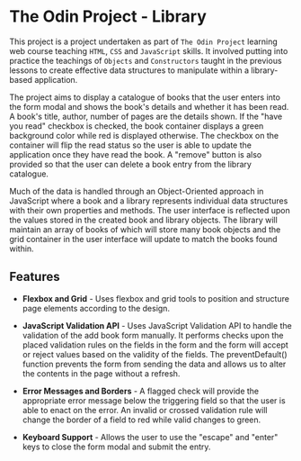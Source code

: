 # The Odin Project - Library
This project is a project undertaken as part of `The Odin Project` learning web course teaching `HTML`, `CSS` and `JavaScript` skills. It involved putting into practice the teachings of `Objects` and `Constructors` taught in the previous lessons to create effective data structures to manipulate within a library-based application. 

The project aims to display a catalogue of books that the user enters into the form modal and shows the book's details and whether it has been read. A book's title, author, number of pages are the details shown. If the "have you read" checkbox is checked, the book container displays a green background color while red is displayed otherwise. The checkbox on the container will flip the read status so the user is able to update the application once they have read the book. A "remove" button is also provided so that the user can delete a book entry from the library catalogue.

Much of the data is handled through an Object-Oriented approach in JavaScript where a book and a library represents individual data structures with their own properties and methods. The user interface is reflected upon the values stored in the created book and library objects. The library will maintain an array of books of which will store many book objects and the grid container in the user interface will update to match the books found within.

## Features

- **Flexbox and Grid** - Uses flexbox and grid tools to position and structure page elements according to the design.

- **JavaScript Validation API** - Uses JavaScript Validation API to handle the validation of the add book form manually. It performs checks upon the placed validation rules on the fields in the form and the form will accept or reject values based on the validity of the fields. The preventDefault() function prevents the form from sending the data and allows us to alter the contents in the page without a refresh.

- **Error Messages and Borders** - A flagged check will provide the appropriate error message below the triggering field so that the user is able to enact on the error. An invalid or crossed validation rule will change the border of a field to red while valid changes to green.

- **Keyboard Support** - Allows the user to use the "escape" and "enter" keys to close the form modal and submit the entry.